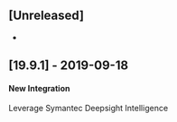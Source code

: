 ## [Unreleased]
-

## [19.9.1] - 2019-09-18
#### New Integration
Leverage Symantec Deepsight Intelligence
